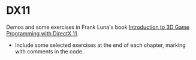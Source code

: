 DX11
====

Demos and some exercises in Frank Luna's book [Introduction to 3D Game Programming with DirectX 11](http://www.d3dcoder.net/d3d11.htm).

* Include some selected exercises at the end of each chapter, marking with comments in the code.